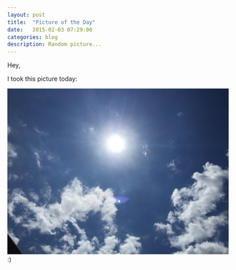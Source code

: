 ```yaml
---
layout: post
title:  "Picture of the Day"
date:   2015-02-03 07:29:00
categories: blog
description: Random picture...
---
```


<div class="wrapper" markdown="1">
Hey,

I took this picture today:
</div>

<img src="/img/sky.jpg" alt="Sky, Blue Sky!" title="Sky, Blue Sky!" />

<div class="wrapper" markdown="1">
:)
</div>
